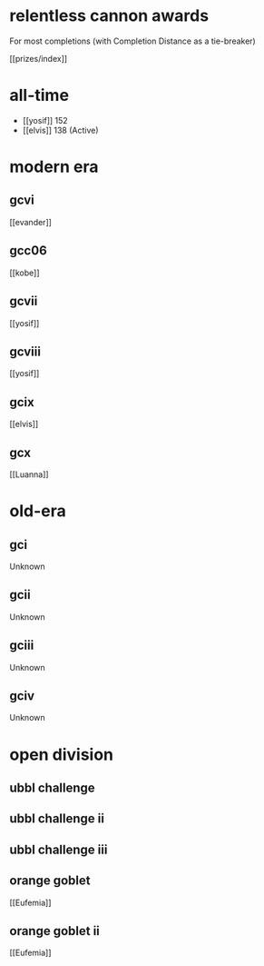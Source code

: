 # relentless cannon awards

For most completions (with Completion Distance as a tie-breaker)

[[prizes/index]]

# all-time

* [[yosif]] 152
* [[elvis]] 138 (Active)

# modern era

## gcvi

[[evander]]

## gcc06

[[kobe]]

## gcvii

[[yosif]]

## gcviii

[[yosif]]

## gcix

[[elvis]]

## gcx

[[Luanna]]

# old-era

## gci

Unknown

## gcii

Unknown

## gciii

Unknown

## gciv

Unknown

# open division

## ubbl challenge

## ubbl challenge ii

## ubbl challenge iii

## orange goblet

[[Eufemia]]

## orange goblet ii

[[Eufemia]]
